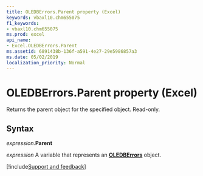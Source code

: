 ```yaml
---
title: OLEDBErrors.Parent property (Excel)
keywords: vbaxl10.chm655075
f1_keywords:
- vbaxl10.chm655075
ms.prod: excel
api_name:
- Excel.OLEDBErrors.Parent
ms.assetid: 6891438b-136f-a591-4e27-29e5986857a3
ms.date: 05/02/2019
localization_priority: Normal
---
```



# OLEDBErrors.Parent property (Excel)

Returns the parent object for the specified object. Read-only.


## Syntax

_expression_.**Parent**

_expression_ A variable that represents an **[OLEDBErrors](Excel.OLEDBErrors.md)** object.




[!include[Support and feedback](~/includes/feedback-boilerplate.md)]